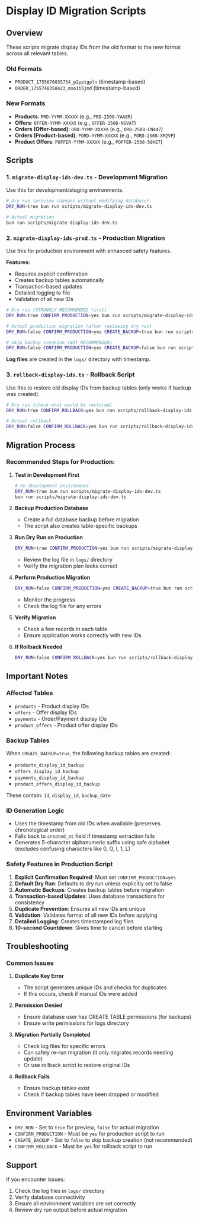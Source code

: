 # Display ID Migration Scripts

## Overview

These scripts migrate display IDs from the old format to the new format across all relevant tables.

### Old Formats

- `PRODUCT_1755676035754_p2yptgpln` (timestamp-based)
- `ORDER_1755748358423_mxo1i5jmd` (timestamp-based)

### New Formats

- **Products**: `PRD-YYMM-XXXXX` (e.g., `PRD-2508-YAA8R`)
- **Offers**: `OFFER-YYMM-XXXXX` (e.g., `OFFER-2508-NSVAT`)
- **Orders (Offer-based)**: `ORD-YYMM-XXXXX` (e.g., `ORD-2508-CN447`)
- **Orders (Product-based)**: `PORD-YYMM-XXXXX` (e.g., `PORD-2508-XM2VP`)
- **Product Offers**: `POFFER-YYMM-XXXXX` (e.g., `POFFER-2508-58KE7`)

## Scripts

### 1. `migrate-display-ids-dev.ts` - Development Migration

Use this for development/staging environments.

```bash
# Dry run (preview changes without modifying database)
DRY_RUN=true bun run scripts/migrate-display-ids-dev.ts

# Actual migration
bun run scripts/migrate-display-ids-dev.ts
```

### 2. `migrate-display-ids-prod.ts` - Production Migration

Use this for production environment with enhanced safety features.

**Features:**

- Requires explicit confirmation
- Creates backup tables automatically
- Transaction-based updates
- Detailed logging to file
- Validation of all new IDs

```bash
# Dry run (STRONGLY RECOMMENDED first)
DRY_RUN=true CONFIRM_PRODUCTION=yes bun run scripts/migrate-display-ids-prod.ts

# Actual production migration (after reviewing dry run)
DRY_RUN=false CONFIRM_PRODUCTION=yes CREATE_BACKUP=true bun run scripts/migrate-display-ids-prod.ts

# Skip backup creation (NOT RECOMMENDED)
DRY_RUN=false CONFIRM_PRODUCTION=yes CREATE_BACKUP=false bun run scripts/migrate-display-ids-prod.ts
```

**Log files** are created in the `logs/` directory with timestamp.

### 3. `rollback-display-ids.ts` - Rollback Script

Use this to restore old display IDs from backup tables (only works if backup was created).

```bash
# Dry run (check what would be restored)
DRY_RUN=true CONFIRM_ROLLBACK=yes bun run scripts/rollback-display-ids.ts

# Actual rollback
DRY_RUN=false CONFIRM_ROLLBACK=yes bun run scripts/rollback-display-ids.ts
```

## Migration Process

### Recommended Steps for Production:

1. **Test in Development First**

   ```bash
   # On development environment
   DRY_RUN=true bun run scripts/migrate-display-ids-dev.ts
   bun run scripts/migrate-display-ids-dev.ts
   ```

2. **Backup Production Database**
   - Create a full database backup before migration
   - The script also creates table-specific backups

3. **Run Dry Run on Production**

   ```bash
   DRY_RUN=true CONFIRM_PRODUCTION=yes bun run scripts/migrate-display-ids-prod.ts
   ```

   - Review the log file in `logs/` directory
   - Verify the migration plan looks correct

4. **Perform Production Migration**

   ```bash
   DRY_RUN=false CONFIRM_PRODUCTION=yes CREATE_BACKUP=true bun run scripts/migrate-display-ids-prod.ts
   ```

   - Monitor the progress
   - Check the log file for any errors

5. **Verify Migration**
   - Check a few records in each table
   - Ensure application works correctly with new IDs

6. **If Rollback Needed**
   ```bash
   DRY_RUN=false CONFIRM_ROLLBACK=yes bun run scripts/rollback-display-ids.ts
   ```

## Important Notes

### Affected Tables

- `products` - Product display IDs
- `offers` - Offer display IDs
- `payments` - Order/Payment display IDs
- `product_offers` - Product offer display IDs

### Backup Tables

When `CREATE_BACKUP=true`, the following backup tables are created:

- `products_display_id_backup`
- `offers_display_id_backup`
- `payments_display_id_backup`
- `product_offers_display_id_backup`

These contain: `id`, `display_id`, `backup_date`

### ID Generation Logic

- Uses the timestamp from old IDs when available (preserves chronological order)
- Falls back to `created_at` field if timestamp extraction fails
- Generates 5-character alphanumeric suffix using safe alphabet (excludes confusing characters like 0, O, I, 1, L)

### Safety Features in Production Script

1. **Explicit Confirmation Required**: Must set `CONFIRM_PRODUCTION=yes`
2. **Default Dry Run**: Defaults to dry run unless explicitly set to false
3. **Automatic Backups**: Creates backup tables before migration
4. **Transaction-based Updates**: Uses database transactions for consistency
5. **Duplicate Prevention**: Ensures all new IDs are unique
6. **Validation**: Validates format of all new IDs before applying
7. **Detailed Logging**: Creates timestamped log files
8. **10-second Countdown**: Gives time to cancel before starting

## Troubleshooting

### Common Issues

1. **Duplicate Key Error**
   - The script generates unique IDs and checks for duplicates
   - If this occurs, check if manual IDs were added

2. **Permission Denied**
   - Ensure database user has CREATE TABLE permissions (for backups)
   - Ensure write permissions for logs directory

3. **Migration Partially Completed**
   - Check log files for specific errors
   - Can safely re-run migration (it only migrates records needing update)
   - Or use rollback script to restore original IDs

4. **Rollback Fails**
   - Ensure backup tables exist
   - Check if backup tables have been dropped or modified

## Environment Variables

- `DRY_RUN` - Set to `true` for preview, `false` for actual migration
- `CONFIRM_PRODUCTION` - Must be `yes` for production script to run
- `CREATE_BACKUP` - Set to `false` to skip backup creation (not recommended)
- `CONFIRM_ROLLBACK` - Must be `yes` for rollback script to run

## Support

If you encounter issues:

1. Check the log files in `logs/` directory
2. Verify database connectivity
3. Ensure all environment variables are set correctly
4. Review dry run output before actual migration
